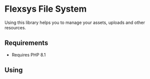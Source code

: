 Flexsys File System
====================

Using this library helps you to manage your assets, uploads and other resources. 

Requirements
------------

- Requires PHP 8.1

Using
-----

